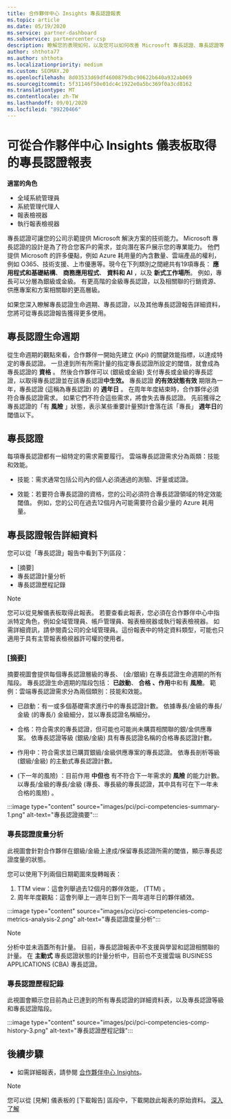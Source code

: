 ```yaml
---
title: 合作夥伴中心 Insights 專長認證報表
ms.topic: article
ms.date: 05/19/2020
ms.service: partner-dashboard
ms.subservice: partnercenter-csp
description: 瞭解您的表現如何，以及您可以如何改善 Microsoft 專長認證、專長認證等級和優惠，以協助您提供 Microsoft 解決方案。
author: shthota77
ms.author: shthota
ms.localizationpriority: medium
ms.custom: SEOMAY.20
ms.openlocfilehash: 8d03533d69df4600879dbc90622b640a932ab069
ms.sourcegitcommit: 5f31146f50e01dc4c1922e0a5bc369f0a3cd8162
ms.translationtype: MT
ms.contentlocale: zh-TW
ms.lasthandoff: 09/01/2020
ms.locfileid: "89220466"
---
```

# <a name="competencies-report-available-from-the-partner-center-insights-dashboard"></a>可從合作夥伴中心 Insights 儀表板取得的專長認證報表

**適當的角色**
- 全域系統管理員
- 系統管理代理人
- 報表檢視器
- 執行報表檢視器

專長認證可讓您的公司示範提供 Microsoft 解決方案的技術能力。 Microsoft 專長認證的設計是為了符合您客戶的需求，並向潛在客戶展示您的專業能力。 他們提供 Microsoft 的許多優點，例如 Azure 耗用量的內含數量、雲端產品的權利，例如 O365、技術支援、上市優惠等。現今在下列類別之間總共有19項專長： **應用程式和基礎結構**、 **商務應用程式**、 **資料和 AI** ，以及 **新式工作場所**。 例如，專長可以分層為銀級或金級。 有更高階的金級專長認證，以及相關聯的行銷資源、供應專案和方案相關聯的更高層級。  

如果您深入瞭解專長認證生命週期、專長認證，以及其他專長認證報告詳細資料，您將可從專長認證報告獲得更多使用。

## <a name="competency-life-cycle"></a>專長認證生命週期

從生命週期的觀點來看，合作夥伴一開始先建立 (Kpi) 的關鍵效能指標，以達成特定的專長認證。 一旦達到所有所需計量的指定專長認證所設定的閾值，就會成為專長認證的 **資格** 。 然後合作夥伴可以 (銀級或金級) 支付專長或金級的專長認證，以取得專長認證並在該專長認證**中生效。** 專長認證 **的有效狀態有效** 期限為一年，專長認證 (這稱為專長認證) 的 **週年日** 。 在周年年度結束時，合作夥伴必須符合專長認證需求。 如果它們不符合這些需求，將會失去專長認證。 先前獲得之專長認證的「有 **風險** 」狀態，表示某些重要計量預計會落在該「專長」 **週年日**的閾值以下。

## <a name="competency-attainment"></a>專長認證

每項專長認證都有一組特定的需求需要履行。 雲端專長認證需求分為兩類：技能和效能。

- 技能：需求通常包括公司內的個人必須通過的測驗、評量或認證。

- 效能：若要符合專長認證的資格，您的公司必須符合專長認證領域的特定效能閾值。 例如，您的公司在過去12個月內可能需要符合最少量的 Azure 耗用量。

## <a name="competencies-report-details"></a>專長認證報告詳細資料

您可以從「專長認證」報告中看到下列區段：

- [摘要]
- 專長認證計量分析
- 專長認證歷程記錄

 > [!NOTE]
 > 您可以從見解儀表板取得此報表。 若要查看此報表，您必須在合作夥伴中心中指派特定角色，例如全域管理員、帳戶管理員、報表檢視器或執行報表檢視器。 如需詳細資訊，請參閱貴公司的全域管理員。這份報表中的特定資料類型，可能也只適用于具有主管報表檢視器許可權的使用者。

### <a name="summary"></a>[摘要]

摘要視圖會提供每個專長認證層級的專長、 (金/銀級) 在專長認證生命週期的所有階段。 專長認證生命週期的階段包括： **已啟動**、 **合格** **、作用**中和有 **風險**。 範例：雲端專長認證需求分為兩個類別：技能和效能。

- 已啟動：有一或多個基礎需求進行中的專長認證計數。
依據專長/金級的專長/金級 (的專長/) 金級細分，並以專長認證名稱細分。

- 合格：符合需求的專長認證，但可能也可能尚未購買相關聯的銀/金供應專案。 依專長認證等級 (銀級/金級) 具有專長認證名稱的合格專長認證計數。

- 作用中：符合需求並已購買銀級/金級供應專案的專長認證。 依專長剖析等級 (銀級/金級) 的主動式專長認證計數。

-  (下一年的風險) ：目前作用 **中但也** 有不符合下一年需求的 **風險** 的能力計數。
以專長/金級的專長/金級 (專長、專長級的專長認證，其中具有可在下一年未合格的風險) 。

:::image type="content" source="images/pci/pci-competencies-summary-1.png" alt-text="專長認證摘要":::

### <a name="competency-metric-analysis"></a>專長認證度量分析

此視圖會針對合作夥伴在銀級/金級上達成/保留專長認證所需的閾值，顯示專長認證度量的狀態。 

您可以使用下列兩個日期範圍來旋轉報表：

1. TTM view：這會列舉過去12個月的夥伴效能， (TTM) 。
2. 周年年度觀點：這會列舉上一週年日到下一周年週年日的夥伴績效。

:::image type="content" source="images/pci/pci-competencies-comp-metrics-analysis-2.png" alt-text="專長認證度量分析":::

> [!NOTE]
 > 分析中並未涵蓋所有計量。 目前，專長認證報表中不支援與學習和認證相關聯的計量。 在 **主動式** 專長認證狀態的計量分析中，目前也不支援雲端 BUSINESS APPLICATIONS (CBA) 專長認證。

### <a name="competency-history"></a>專長認證歷程記錄

此視圖會顯示您目前為止已達到的所有專長認證的詳細資料表，以及專長認證等級和專長認證階段。

:::image type="content" source="images/pci/pci-competencies-comp-history-3.png" alt-text="專長認證歷程記錄":::

## <a name="next-steps"></a>後續步驟

- 如需詳細報表，請參閱 [合作夥伴中心 Insights](partner-center-insights.md)。

>[!NOTE] 
> 您可以從 [見解] 儀表板的 [下載報告] 區段中，下載開啟此報表的原始資料。 [深入了解](pci-download-reports.md) 
